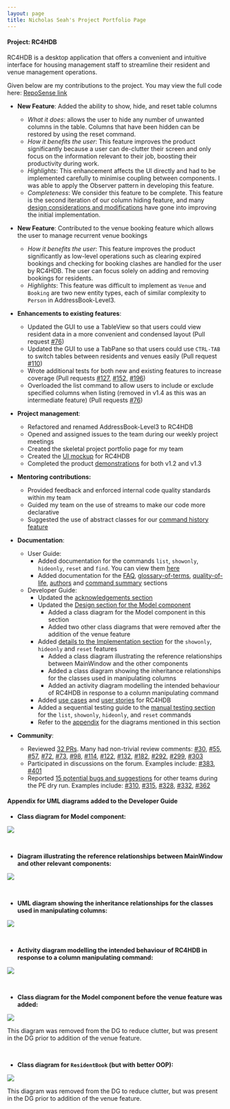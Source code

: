 ```yaml
---
layout: page
title: Nicholas Seah's Project Portfolio Page
---
```


#### Project: RC4HDB

RC4HDB is a desktop application that offers a convenient and intuitive interface for housing management staff to streamline their resident and venue management operations.

Given below are my contributions to the project. You may view the full code here: [RepoSense link](https://nus-cs2103-ay2223s1.github.io/tp-dashboard/?search=nseah21&breakdown=true)

* **New Feature**: Added the ability to show, hide, and reset table columns
    * *What it does*: allows the user to hide any number of unwanted columns in the table. Columns that have been hidden can be restored by using the reset command.
    * *How it benefits the user*: This feature improves the product significantly because a user can de-clutter their screen and only focus on the information relevant to their job, boosting their productivity during work.
    * *Highlights*: This enhancement affects the UI directly and had to be implemented carefully to minimise coupling between components. I was able to apply the Observer pattern in developing this feature.
    * *Completeness*: We consider this feature to be complete. This feature is the second iteration of our column hiding feature, and many [design considerations and modifications](https://ay2223s1-cs2103t-w12-3.github.io/tp/DeveloperGuide.html#manipulating-table-columns-using-showonly-and-hideonly) have gone into improving the initial implementation.
    
* **New Feature**: Contributed to the venue booking feature which allows the user to manage recurrent venue bookings
    * *How it benefits the user*: This feature improves the product significantly as low-level operations such as clearing expired bookings and checking for booking clashes are handled for the user by RC4HDB. The user can focus solely on adding and removing bookings for residents.
    * *Highlights*: This feature was difficult to implement as `Venue` and `Booking` are two new entity types, each of similar complexity to `Person` in AddressBook-Level3.

* **Enhancements to existing features**:
    * Updated the GUI to use a TableView so that users could view resident data in a more convenient and condensed layout (Pull request [\#76](https://github.com/AY2223S1-CS2103T-W12-3/tp/pull/76))
    * Updated the GUI to use a TabPane so that users could use `CTRL-TAB` to switch tables between residents and venues easily (Pull request [\#110](https://github.com/AY2223S1-CS2103T-W12-3/tp/pull/110))
    * Wrote additional tests for both new and existing features to increase coverage (Pull requests [\#127](https://github.com/AY2223S1-CS2103T-W12-3/tp/pull/127), [\#152](https://github.com/AY2223S1-CS2103T-W12-3/tp/pull/152), [\#196](https://github.com/AY2223S1-CS2103T-W12-3/tp/pull/196))
    * Overloaded the list command to allow users to include or exclude specified columns when listing (removed in v1.4 as this was an intermediate feature) (Pull requests [\#76](https://github.com/AY2223S1-CS2103T-W12-3/tp/pull/76))

<div style="page-break-after: always;"></div>  

* **Project management**:
    * Refactored and renamed AddressBook-Level3 to RC4HDB
    * Opened and assigned issues to the team during our weekly project meetings
    * Created the skeletal project portfolio page for my team
    * Created the [UI mockup](https://drive.google.com/file/d/1W8m0SWCyVR849i6FcgitcHIZaWRen2Ip/view?usp=share_link) for RC4HDB
    * Completed the product [demonstrations](https://docs.google.com/presentation/d/1Rn9v81qwurx_IT_5V9oPZOge1VDZUPD1IxE3DUWkpYg/edit?usp=sharing) for both v1.2 and v1.3
    

* **Mentoring contributions:**
    * Provided feedback and enforced internal code quality standards within my team
    * Guided my team on the use of streams to make our code more declarative
    * Suggested the use of abstract classes for our [command history feature](https://github.com/AY2223S1-CS2103T-W12-3/tp/pull/122)


* **Documentation**:
    * User Guide:
        * Added documentation for the commands `list`, `showonly`, `hideonly`, `reset` and `find`. You can view them [here](https://ay2223s1-cs2103t-w12-3.github.io/tp/UserGuide.html#viewing-residents)
        * Added documentation for the [FAQ](https://ay2223s1-cs2103t-w12-3.github.io/tp/UserGuide.html#faq), [glossary-of-terms](https://ay2223s1-cs2103t-w12-3.github.io/tp/UserGuide.html#glossary-of-terms), [quality-of-life](https://ay2223s1-cs2103t-w12-3.github.io/tp/UserGuide.html#quality-of-life), [authors](https://ay2223s1-cs2103t-w12-3.github.io/tp/UserGuide.html#authors) and [command summary](https://nseah21.github.io/tp/UserGuide.html#command-summary) sections
    * Developer Guide:
        * Updated the [acknowledgements section](https://ay2223s1-cs2103t-w12-3.github.io/tp/DeveloperGuide.html#acknowledgements) 
        * Updated the [Design section for the Model component](https://ay2223s1-cs2103t-w12-3.github.io/tp/DeveloperGuide.html#model-component)
            * Added a class diagram for the Model component in this section
            * Added two other class diagrams that were removed after the addition of the venue feature
        * Added [details to the Implementation section](https://ay2223s1-cs2103t-w12-3.github.io/tp/DeveloperGuide.html#manipulating-table-columns-using-showonly-and-hideonly) for the `showonly`, `hideonly` and `reset` features
            * Added a class diagram illustrating the reference relationships between MainWindow and the other components
            * Added a class diagram showing the inheritance relationships for the classes used in manipulating columns
            * Added an activity diagram modelling the intended behaviour of RC4HDB in response to a column manipulating command
        * Added [use cases](https://ay2223s1-cs2103t-w12-3.github.io/tp/DeveloperGuide.html#use-cases) and [user stories](https://ay2223s1-cs2103t-w12-3.github.io/tp/DeveloperGuide.html#user-stories) for RC4HDB
        * Added a sequential testing guide to the [manual testing section](https://ay2223s1-cs2103t-w12-3.github.io/tp/DeveloperGuide.html#viewing-residents) for the `list`, `showonly`, `hideonly`, and `reset` commands
        * Refer to the [appendix](#appendix-for-uml-diagrams-added-to-the-developer-guide) for the diagrams mentioned in this section
    

* **Community**:
    * Reviewed [32 PRs](https://github.com/AY2223S1-CS2103T-W12-3/tp/pulls?q=is%3Apr+reviewed-by%3Anseah21). Many had non-trivial review comments: [\#30](https://github.com/AY2223S1-CS2103T-W12-3/tp/pull/30), [\#55](https://github.com/AY2223S1-CS2103T-W12-3/tp/pull/55), [\#57](https://github.com/AY2223S1-CS2103T-W12-3/tp/pull/57), [\#72](https://github.com/AY2223S1-CS2103T-W12-3/tp/pull/72), [\#73](https://github.com/AY2223S1-CS2103T-W12-3/tp/pull/73), [\#98](https://github.com/AY2223S1-CS2103T-W12-3/tp/pull/98), [\#114](https://github.com/AY2223S1-CS2103T-W12-3/tp/pull/114), [\#122](https://github.com/AY2223S1-CS2103T-W12-3/tp/pull/122), [\#132](https://github.com/AY2223S1-CS2103T-W12-3/tp/pull/132), [\#182](https://github.com/AY2223S1-CS2103T-W12-3/tp/pull/182), [\#292](https://github.com/AY2223S1-CS2103T-W12-3/tp/pull/292), [\#299](https://github.com/AY2223S1-CS2103T-W12-3/tp/pull/299), [\#303](https://github.com/AY2223S1-CS2103T-W12-3/tp/pull/303) 
    * Participated in discussions on the forum. Examples include: [\#383](https://github.com/nus-cs2103-AY2223S1/forum/issues/383), [\#401](https://github.com/nus-cs2103-AY2223S1/forum/issues/401)
    * Reported [15 potential bugs and suggestions](https://github.com/nseah21/ped/issues) for other teams during the PE dry run. Examples include: [\#310](https://github.com/AY2223S1-CS2103T-T12-4/tp/issues/310), [\#315](https://github.com/AY2223S1-CS2103T-T12-4/tp/issues/315), [\#328](https://github.com/AY2223S1-CS2103T-T12-4/tp/issues/328), [\#332](https://github.com/AY2223S1-CS2103T-T12-4/tp/issues/332), [\#362](https://github.com/AY2223S1-CS2103T-T12-4/tp/issues/362)

<div style="page-break-after: always;"></div>

#### Appendix for UML diagrams added to the Developer Guide

* **Class diagram for Model component:**

![](../images/ModelClassDiagram.png)

<br>

* **Diagram illustrating the reference relationships between MainWindow and other relevant components:**

![](../images/MainWindowRelationships.png)

<br>

* **UML diagram showing the inheritance relationships for the classes used in manipulating columns:**

![](../images/AbstractClassesForShowHideFeature.png)

<br>

* **Activity diagram modelling the intended behaviour of RC4HDB in response to a column manipulating command:**

![](../images/ManipulatingColumnsActivityDiagram.png)

<br>

<div style="page-break-after: always;"></div>

* **Class diagram for the Model component before the venue feature was added:**

![](../images/ModelClassDiagramWithoutVenueBooking.png)

This diagram was removed from the DG to reduce clutter, but was present in the DG prior to addition of the venue feature.

<br>

* **Class diagram for `ResidentBook` (but with better OOP):**

![](../images/BetterModelClassDiagram.png)

This diagram was removed from the DG to reduce clutter, but was present in the DG prior to addition of the venue feature.

<br>
